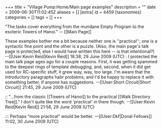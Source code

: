 +++
title = "Village Pump:Home/Main page examples"
description = ""
date = 2009-06-30T11:02:45Z
aliases = []
[extra]
id = 4459
[taxonomies]
categories = []
tags = []
+++

"The tasks cover everything from the mundane Empty Program to the esoteric Towers of Hanoi." -- [[Main Page]]

These examples bother me a bit because neither one is ''practical''; one is a syntactic fine point and the other is a puzzle. (Also, the main page's talk page is protected, else I would have written this here -- is that intentional?)  --[[User:Kevin Reid|Kevin Reid]] 18:38, 29 June 2009 (UTC)
: I protected the main talk page ages ago for a couple reasons.  First, it was getting spammed to the deepest rings of template debugging, and, second, when it did get used for RC-specific stuff, it grew way, way, too large. I'm aware that the introductory paragraphs habr problems, and I'd be happy to replace it with something better, if anyone has suggestions.  --[[User:Short Circuit|Short Circuit]] 21:45, 29 June 2009 (UTC)

:: "...from the classic [[Towers of Hanoi]] to the practical [[Walk Directory Tree]]." I don't quite like the word 'practical' in there though. --[[User:Kevin Reid|Kevin Reid]] 21:58, 29 June 2009 (UTC)

::: Perhaps “more practical” would be better. —[[User:Dkf|Donal Fellows]] 11:02, 30 June 2009 (UTC)
